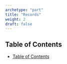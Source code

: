 ```yaml
---
archetype: "part"
title: "Records"
weight: 2
draft: false
---
```


## Table of Contents
- [Table of Contents](#table-of-contents)

